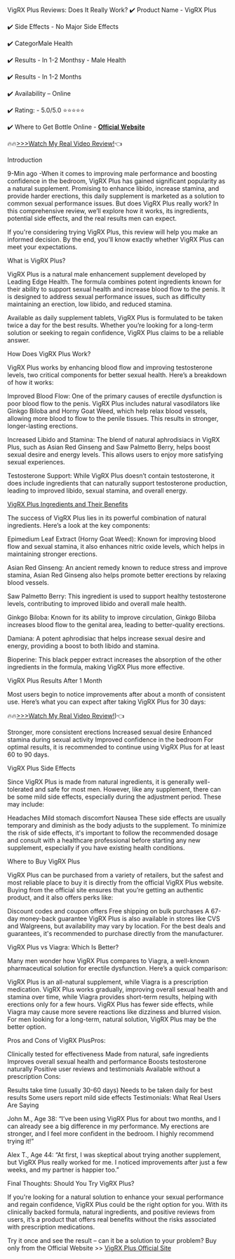 VigRX Plus Reviews: Does It Really Work?
✔️ Product Name - VigRX Plus

✔️ Side Effects - No Major Side Effects

✔️ CategorMale Health

✔️ Results - In 1-2 Monthsy - Male Health

✔️ Results - In 1-2 Months

✔️ Availability – Online

✔️ Rating: - 5.0/5.0 ⭐⭐⭐⭐⭐

✔️ Where to Get Bottle Online - [𝐎𝐟𝐟𝐢𝐜𝐢𝐚𝐥 𝐖𝐞𝐛𝐬𝐢𝐭𝐞](https://sites.google.com/view/sex-health-tips/%E0%A4%97%E0%A4%B9)

🔥🔥[>>>Watch My Real Video Review!](https://sites.google.com/view/sex-health-tips/%E0%A4%97%E0%A4%B9)👈

Introduction

9-Min ago -When it comes to improving male performance and boosting confidence in the bedroom, VigRX Plus has gained significant popularity as a natural supplement. Promising to enhance libido, increase stamina, and provide harder erections, this daily supplement is marketed as a solution to common sexual performance issues. But does VigRX Plus really work? In this comprehensive review, we’ll explore how it works, its ingredients, potential side effects, and the real results men can expect.

If you're considering trying VigRX Plus, this review will help you make an informed decision. By the end, you'll know exactly whether VigRX Plus can meet your expectations.

What is VigRX Plus?

VigRX Plus is a natural male enhancement supplement developed by Leading Edge Health. The formula combines potent ingredients known for their ability to support sexual health and increase blood flow to the penis. It is designed to address sexual performance issues, such as difficulty maintaining an erection, low libido, and reduced stamina.

Available as daily supplement tablets, VigRX Plus is formulated to be taken twice a day for the best results. Whether you’re looking for a long-term solution or seeking to regain confidence, VigRX Plus claims to be a reliable answer.

How Does VigRX Plus Work?

VigRX Plus works by enhancing blood flow and improving testosterone levels, two critical components for better sexual health. Here’s a breakdown of how it works:

Improved Blood Flow: One of the primary causes of erectile dysfunction is poor blood flow to the penis. VigRX Plus includes natural vasodilators like Ginkgo Biloba and Horny Goat Weed, which help relax blood vessels, allowing more blood to flow to the penile tissues. This results in stronger, longer-lasting erections.

Increased Libido and Stamina: The blend of natural aphrodisiacs in VigRX Plus, such as Asian Red Ginseng and Saw Palmetto Berry, helps boost sexual desire and energy levels. This allows users to enjoy more satisfying sexual experiences.

Testosterone Support: While VigRX Plus doesn’t contain testosterone, it does include ingredients that can naturally support testosterone production, leading to improved libido, sexual stamina, and overall energy.

[VigRX Plus Ingredients and Their Benefits](https://sites.google.com/view/simple-health-advice/vigrx-plus-coupons)

The success of VigRX Plus lies in its powerful combination of natural ingredients. Here’s a look at the key components:

Epimedium Leaf Extract (Horny Goat Weed): Known for improving blood flow and sexual stamina, it also enhances nitric oxide levels, which helps in maintaining stronger erections.

Asian Red Ginseng: An ancient remedy known to reduce stress and improve stamina, Asian Red Ginseng also helps promote better erections by relaxing blood vessels.

Saw Palmetto Berry: This ingredient is used to support healthy testosterone levels, contributing to improved libido and overall male health.

Ginkgo Biloba: Known for its ability to improve circulation, Ginkgo Biloba increases blood flow to the genital area, leading to better-quality erections.

Damiana: A potent aphrodisiac that helps increase sexual desire and energy, providing a boost to both libido and stamina.

Bioperine: This black pepper extract increases the absorption of the other ingredients in the formula, making VigRX Plus more effective.

VigRX Plus Results After 1 Month

Most users begin to notice improvements after about a month of consistent use. Here’s what you can expect after taking VigRX Plus for 30 days:

🔥🔥[>>>Watch My Real Video Review!](https://sites.google.com/view/sex-health-tips/%E0%A4%97%E0%A4%B9))👈

Stronger, more consistent erections
Increased sexual desire
Enhanced stamina during sexual activity
Improved confidence in the bedroom
For optimal results, it is recommended to continue using VigRX Plus for at least 60 to 90 days.

VigRX Plus Side Effects

Since VigRX Plus is made from natural ingredients, it is generally well-tolerated and safe for most men. However, like any supplement, there can be some mild side effects, especially during the adjustment period. These may include:

Headaches
Mild stomach discomfort
Nausea
These side effects are usually temporary and diminish as the body adjusts to the supplement. To minimize the risk of side effects, it's important to follow the recommended dosage and consult with a healthcare professional before starting any new supplement, especially if you have existing health conditions.

Where to Buy VigRX Plus

VigRX Plus can be purchased from a variety of retailers, but the safest and most reliable place to buy it is directly from the official VigRX Plus website. Buying from the official site ensures that you’re getting an authentic product, and it also offers perks like:

Discount codes and coupon offers
Free shipping on bulk purchases
A 67-day money-back guarantee
VigRX Plus is also available in stores like CVS and Walgreens, but availability may vary by location. For the best deals and guarantees, it's recommended to purchase directly from the manufacturer.

VigRX Plus vs Viagra: Which Is Better?

Many men wonder how VigRX Plus compares to Viagra, a well-known pharmaceutical solution for erectile dysfunction. Here’s a quick comparison:

VigRX Plus is an all-natural supplement, while Viagra is a prescription medication.
VigRX Plus works gradually, improving overall sexual health and stamina over time, while Viagra provides short-term results, helping with erections only for a few hours.
VigRX Plus has fewer side effects, while Viagra may cause more severe reactions like dizziness and blurred vision.
For men looking for a long-term, natural solution, VigRX Plus may be the better option.

Pros and Cons of VigRX PlusPros:

Clinically tested for effectiveness
Made from natural, safe ingredients
Improves overall sexual health and performance
Boosts testosterone naturally
Positive user reviews and testimonials
Available without a prescription
Cons:

Results take time (usually 30-60 days)
Needs to be taken daily for best results
Some users report mild side effects
Testimonials: What Real Users Are Saying

John M., Age 38:
“I’ve been using VigRX Plus for about two months, and I can already see a big difference in my performance. My erections are stronger, and I feel more confident in the bedroom. I highly recommend trying it!”

Alex T., Age 44:
“At first, I was skeptical about trying another supplement, but VigRX Plus really worked for me. I noticed improvements after just a few weeks, and my partner is happier too.”

Final Thoughts: Should You Try VigRX Plus?

If you're looking for a natural solution to enhance your sexual performance and regain confidence, VigRX Plus could be the right option for you. With its clinically backed formula, natural ingredients, and positive reviews from users, it’s a product that offers real benefits without the risks associated with prescription medications.


Try it once and see the result – can it be a solution to your problem?
Buy only from the Official Website >> [VigRX Plus Official Site](https://bit.ly/4dEyPnp)
